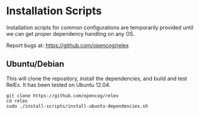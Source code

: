 Installation Scripts
====================

Installation scripts for common configurations are temporarily provided until we can get proper dependency handling on any OS.

Report bugs at: https://github.com/opencog/relex

Ubuntu/Debian
-------------

This will clone the repository, install the dependencies, and build and test RelEx. It has been tested on Ubuntu 12.04.

	git clone https://github.com/opencog/relex
	cd relex
	sudo ./install-scripts/install-ubuntu-dependencies.sh

